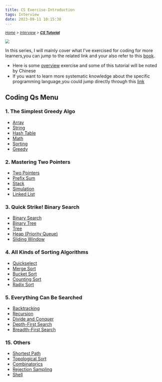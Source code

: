 ```yaml
---
title: CS Exercise-Introduction
tags: Interview
date: 2023-09-11 10:15:38
---
```

*<small>[Home](/About/index.html) > [Interview](/tags/Interview/index.html) > **[CS Tutorial](/2023/09/11/Interview/CS-Tutorial/CS-Tutorial/index.html)</small>***


<style>
    @keyframes shake {
        0% { transform: translate(1px, 1px) rotate(0deg); }
        10% { transform: translate(-1px, -2px) rotate(-1deg); }
        20% { transform: translate(-3px, 0px) rotate(1deg); }
        30% { transform: translate(3px, 2px) rotate(0deg); }
        40% { transform: translate(1px, -1px) rotate(1deg); }
        50% { transform: translate(-1px, 2px) rotate(-1deg); }
        60% { transform: translate(-3px, 1px) rotate(0deg); }
        70% { transform: translate(3px, 1px) rotate(-1deg); }
        80% { transform: translate(-1px, -1px) rotate(1deg); }
        90% { transform: translate(1px, 2px) rotate(0deg); }
        100% { transform: translate(1px, -2px) rotate(-1deg); }
    }

    .shake-on-hover:hover {
        animation: shake 1.5s;
        animation-iteration-count: infinite;
    }
</style>

<img src="https://s2.loli.net/2024/07/20/TVCrsJG6ERte5u3.png" class="shake-on-hover" style="zoom: 80%;" />


In this series, I will mainly cover what I've exercised for coding for more learners,you can jump to the related link and your also refer  to this [book](/pdf/LeetCode101.pdf).

- Here is some [overview](/2023/09/11/Interview/CS-Tutorial/Overview/index.html) exercise and some of this tutorial will be noted by Chinese
- If you want to learn more systematic knowledge about the specific programming language,you could jump directly through this [link](/2023/09/11/Interview/CS-Tutorial/Knowledge/Overview/index.html)


## Coding Qs Menu

### 1. The Simplest Greedy Algo
- [Array](/2023/09/11/Interview/CS-Tutorial/Interview-Qs/1.The-Simplest-Greedy-Algo/Array/index.html)
- [String](/2023/09/11/Interview/CS-Tutorial/Interview-Qs/1.The-Simplest-Greedy-Algo/String/index.html)
- [Hash Table](/2023/09/11/Interview/CS-Tutorial/Interview-Qs/1.The-Simplest-Greedy-Algo/Hash-Table/index.html)
- [Math](/2023/09/11/Interview/CS-Tutorial/Interview-Qs/1.The-Simplest-Greedy-Algo/Math/index.html)
- [Sorting](/2023/09/11/Interview/CS-Tutorial/Interview-Qs/1.The-Simplest-Greedy-Algo/Sorting/index.html)
- [Greedy](/2023/09/11/Interview/CS-Tutorial/Interview-Qs/1.The-Simplest-Greedy-Algo/Greedy/index.html)

### 2. Mastering Two Pointers
- [Two Pointers](/2023/09/11/Interview/CS-Tutorial/Interview-Qs/2.Mastering-Two-Pointers/Two-Pointers/index.html)
- [Prefix Sum](/2023/09/11/Interview/CS-Tutorial/Interview-Qs/2.Mastering-Two-Pointers/Prefix-Sum/index.html)
- [Stack](/2023/09/11/Interview/CS-Tutorial/Interview-Qs/2.Mastering-Two-Pointers/Stack/index.html)
- [Simulation](/2023/09/11/Interview/CS-Tutorial/Interview-Qs/2.Mastering-Two-Pointers/Simulation/index.html)
- [Linked List](/2023/09/11/Interview/CS-Tutorial/Interview-Qs/2.Mastering-Two-Pointers/Linked-List/index.html)

### 3. Quick Strike! Binary Search
- [Binary Search](/2023/09/11/Interview/CS-Tutorial/Interview-Qs/3.Quick-Strike!-Binary-Search/Binary-Search/index.html)
- [Binary Tree](/2023/09/11/Interview/CS-Tutorial/Interview-Qs/3.Quick-Strike!-Binary-Search/Binary-Tree/index.html)
- [Tree](/2023/09/11/Interview/CS-Tutorial/Interview-Qs/3.Quick-Strike!-Binary-Search/Tree/index.html)
- [Heap (Priority Queue)](/2023/09/11/Interview/CS-Tutorial/Interview-Qs/3.Quick-Strike!-Binary-Search/Heap-(Priority-Queue)/index.html)
- [Sliding Window](/2023/09/11/Interview/CS-Tutorial/Interview-Qs/3.Quick-Strike!-Binary-Search/Sliding-Window/index.html)

### 4. All Kinds of Sorting Algorithms
- [Quickselect](/2023/09/11/Interview/CS-Tutorial/Interview-Qs/4.All-Kinds-of-Sorting-Algorithms/Quickselect/index.html)
- [Merge Sort](/2023/09/11/Interview/CS-Tutorial/Interview-Qs/4.All-Kinds-of-Sorting-Algorithms/Merge-Sort/index.html)
- [Bucket Sort](/2023/09/11/Interview/CS-Tutorial/Interview-Qs/4.All-Kinds-of-Sorting-Algorithms/Bucket-Sort/index.html)
- [Counting Sort](/2023/09/11/Interview/CS-Tutorial/Interview-Qs/4.All-Kinds-of-Sorting-Algorithms/Counting-Sort/index.html)
- [Radix Sort](/2023/09/11/Interview/CS-Tutorial/Interview-Qs/4.All-Kinds-of-Sorting-Algorithms/Radix-Sort/index.html)

### 5. Everything Can Be Searched
- [Backtracking](/2023/09/11/Interview/CS-Tutorial/Interview-Qs/5.Everything-Can-Be-Searched/Backtracking/index.html)
- [Recursion](/2023/09/11/Interview/CS-Tutorial/Interview-Qs/5.Everything-Can-Be-Searched/Recursion/index.html)
- [Divide and Conquer](/2023/09/11/Interview/CS-Tutorial/Interview-Qs/5.Everything-Can-Be-Searched/Divide-and-Conquer/index.html)
- [Depth-First Search](/2023/09/11/Interview/CS-Tutorial/Interview-Qs/5.Everything-Can-Be-Searched/Depth-First-Search/index.html)
- [Breadth-First Search](/2023/09/11/Interview/CS-Tutorial/Interview-Qs/5.Everything-Can-Be-Searched/Breadth-First-Search/index.html)

### 15. Others
- [Shortest Path](/2023/09/11/Interview/CS-Tutorial/Interview-Qs/15.Others/Shortest-Path/index.html)
- [Topological Sort](/2023/09/11/Interview/CS-Tutorial/Interview-Qs/15.Others/Topological-Sort/index.html)
- [Combinatorics](/2023/09/11/Interview/CS-Tutorial/Interview-Qs/15.Others/Combinatorics/index.html)
- [Rejection Sampling](/2023/09/11/Interview/CS-Tutorial/Interview-Qs/15.Others/Rejection-Sampling/index.html)
- [Shell](/2023/09/11/Interview/CS-Tutorial/Interview-Qs/15.Others/Shell/index.html)